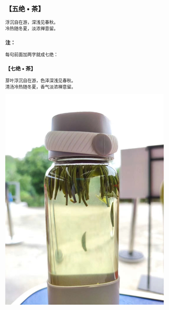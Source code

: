 ## 【五绝 • 茶】
浮沉自在游，深浅见春秋。\
冷热随冬夏，淡浓禅意留。

### 注：
每句前面加两字就成七绝：

### 【七绝 • 茶】

芽叶浮沉自在游，色泽深浅见春秋。\
清汤冷热随冬夏，香气淡浓禅意留。

![](02.jpg)
